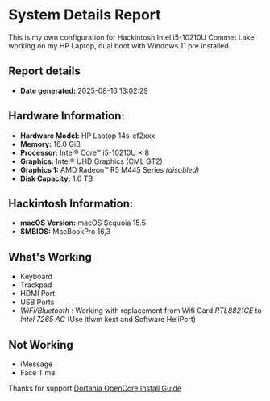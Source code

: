 # System Details Report

This is my own configuration for Hackintosh Intel i5-10210U Commet Lake working on my HP Laptop, dual boot with Windows 11 pre installed.

## Report details

- **Date generated:** 2025-08-16 13:02:29

## Hardware Information:

- **Hardware Model:** HP Laptop 14s-cf2xxx
- **Memory:** 16.0 GiB
- **Processor:** Intel® Core™ i5-10210U × 8
- **Graphics:** Intel® UHD Graphics (CML GT2)
- **Graphics 1:** AMD Radeon™ R5 M445 Series _(disabled)_
- **Disk Capacity:** 1.0 TB

## Hackintosh Information:

- **macOS Version:** macOS Sequoia 15.5
- **SMBIOS:** MacBookPro 16,3

## What's Working

- Keyboard
- Trackpad
- HDMI Port
- USB Ports
- _WiFi/Bluetooth_ : Working with replacement from Wifi Card _RTL8821CE_ to _Intel 7265 AC_ (Use itlwm kext and Software HeliPort)

## Not Working

- iMessage
- Face Time

Thanks for support [Dortania OpenCore Install Guide](https://dortania.github.io/OpenCore-Install-Guide/)
